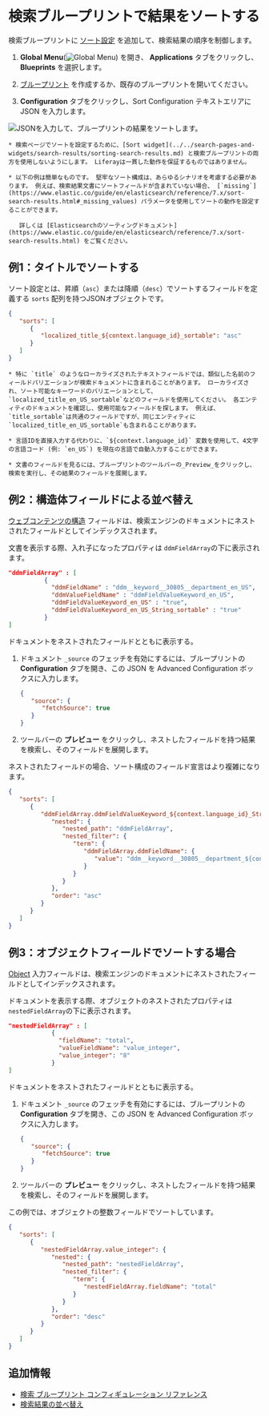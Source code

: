 # 検索ブループリントで結果をソートする

検索ブループリントに [ソート設定](./search-blueprints-configuration-reference.md#sort-configuration) を追加して、検索結果の順序を制御します。

1. **Global Menu**(![Global Menu](../../../images/icon-applications-menu.png)) を開き、 **Applications** タブをクリックし、 **Blueprints** を選択します。

1. [ブループリント](./creating-and-managing-search-blueprints.md) を作成するか、既存のブループリントを開いてください。

1. **Configuration** タブをクリックし、Sort Configuration テキストエリアに JSON を入力します。

![JSONを入力して、ブループリントの結果をソートします。](./sorting-results-in-a-search-blueprint/images/01.png)

```{important}
* 検索ページでソートを設定するために、[Sort widget](../../search-pages-and-widgets/search-results/sorting-search-results.md) と検索ブループリントの両方を使用しないようにします。 Liferayは一貫した動作を保証するものではありません。

* 以下の例は簡単なものです。 堅牢なソート構成は、あらゆるシナリオを考慮する必要があります。 例えば、検索結果文書にソートフィールドが含まれていない場合、 [`missing`](https://www.elastic.co/guide/en/elasticsearch/reference/7.x/sort-search-results.html#_missing_values) パラメータを使用してソートの動作を設定することができます。

   詳しくは [Elasticsearchのソーティングドキュメント](https://www.elastic.co/guide/en/elasticsearch/reference/7.x/sort-search-results.html) をご覧ください。
```

## 例1：タイトルでソートする

ソート設定とは、昇順（`asc`）または降順（`desc`）でソートするフィールドを定義する `sorts` 配列を持つJSONオブジェクトです。

```json
{
   "sorts": [
      {
         "localized_title_${context.language_id}_sortable": "asc"
      }
   ]
}
```

```{tip}
* 特に `title` のようなローカライズされたテキストフィールドでは、類似した名前のフィールドバリエーションが検索ドキュメントに含まれることがあります。 ローカライズされ、ソート可能なキーワードのバリエーションとして、`localized_title_en_US_sortable`などのフィールドを使用してください。 各エンティティのドキュメントを確認し、使用可能なフィールドを探します。 例えば、`title_sortable`は共通のフィールドですが、同じエンティティに`localized_title_en_US_sortable`も含まれることがあります。

* 言語IDを直接入力する代わりに、`${context.language_id}` 変数を使用して、4文字の言語コード (例: `en_US`) を現在の言語で自動入力することができます。

* 文書のフィールドを見るには、ブループリントのツールバーの_Preview_をクリックし、検索を実行し、その結果のフィールドを展開します。
```

## 例2：構造体フィールドによる並べ替え

[ウェブコンテンツの構造](../../../content-authoring-and-management/web-content/web-content-structures.md) フィールドは、検索エンジンのドキュメントにネストされたフィールドとしてインデックスされます。

文書を表示する際、入れ子になったプロパティは `ddmFieldArray`の下に表示されます。

```json
"ddmFieldArray" : [
          {
            "ddmFieldName" : "ddm__keyword__30805__department_en_US",
            "ddmValueFieldName" : "ddmFieldValueKeyword_en_US",
            "ddmFieldValueKeyword_en_US" : "true",
            "ddmFieldValueKeyword_en_US_String_sortable" : "true"
          }
]
```

ドキュメントをネストされたフィールドとともに表示する。

1. ドキュメント `_source` のフェッチを有効にするには、ブループリントの **Configuration** タブを開き、この JSON を Advanced Configuration ボックスに入力します。

    ```json
    {
       "source": {
          "fetchSource": true
       }
    }
    ```

1. ツールバーの **プレビュー** をクリックし、ネストしたフィールドを持つ結果を検索し、そのフィールドを展開します。

ネストされたフィールドの場合、ソート構成のフィールド宣言はより複雑になります。

```json
{
   "sorts": [
      {
         "ddmFieldArray.ddmFieldValueKeyword_${context.language_id}_String_sortable": {
            "nested": {
               "nested_path": "ddmFieldArray",
               "nested_filter": {
                  "term": {
                     "ddmFieldArray.ddmFieldName": {
                        "value": "ddm__keyword__30805__department_${context.language_id}"
                     }
                  }
               }
            },
            "order": "asc"
         }
      }
   ]
}
```

## 例3：オブジェクトフィールドでソートする場合

[Object](../../../building-applications/objects.md) 入力フィールドは、検索エンジンのドキュメントにネストされたフィールドとしてインデックスされます。

ドキュメントを表示する際、オブジェクトのネストされたプロパティは `nestedFieldArray`の下に表示されます。

```json
"nestedFieldArray" : [
            {
              "fieldName": "total",
              "valueFieldName": "value_integer",
              "value_integer": "8"
            }
]
```

ドキュメントをネストされたフィールドとともに表示する。

1. ドキュメント `_source` のフェッチを有効にするには、ブループリントの **Configuration** タブを開き、この JSON を Advanced Configuration ボックスに入力します。

    ```json
    {
       "source": {
          "fetchSource": true
       }
    }
    ```

1. ツールバーの **プレビュー** をクリックし、ネストしたフィールドを持つ結果を検索し、そのフィールドを展開します。

この例では、オブジェクトの整数フィールドでソートしています。

```json
{
   "sorts": [
      {
         "nestedFieldArray.value_integer": {
            "nested": {
               "nested_path": "nestedFieldArray",
               "nested_filter": {
                  "term": {
                     "nestedFieldArray.fieldName": "total"
                  }
               }
            },
            "order": "desc"
         }
      }
   ]
}
```

## 追加情報

* [検索 ブループリント コンフィギュレーション リファレンス](search-blueprints-configuration-reference.md)
* [検索結果の並べ替え](../../search-pages-and-widgets/search-results/sorting-search-results.md)
